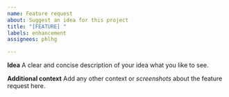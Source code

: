 ```yaml
---
name: Feature request
about: Suggest an idea for this project
title: "[FEATURE] "
labels: enhancement
assignees: phlhg

---
```


**Idea**
A clear and concise description of your idea what you like to see.

**Additional context**
Add any other context or _screenshots_ about the feature request here.
